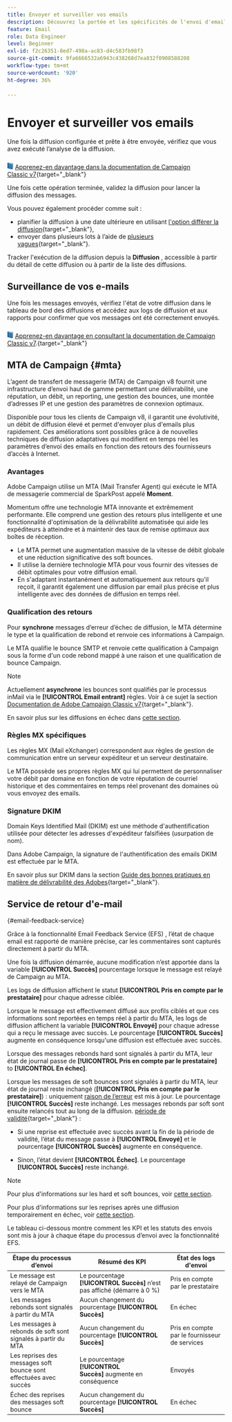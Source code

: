 ```yaml
---
title: Envoyer et surveiller vos emails
description: Découvrez la portée et les spécificités de l'envoi d'emails avec Adobe Campaign
feature: Email
role: Data Engineer
level: Beginner
exl-id: f2c26351-8ed7-498a-ac83-d4c583fb98f3
source-git-commit: 9fa6666532a6943c438268d7ea832f0908588208
workflow-type: tm+mt
source-wordcount: '920'
ht-degree: 36%

---
```



# Envoyer et surveiller vos emails

Une fois la diffusion configurée et prête à être envoyée, vérifiez que vous avez exécuté l’analyse de la diffusion.

![](../assets/do-not-localize/book.png) [Apprenez-en davantage dans la documentation de Campaign Classic v7](https://experienceleague.adobe.com/docs/campaign-classic/using/sending-messages/key-steps-when-creating-a-delivery/steps-sending-the-delivery.html#confirming-delivery){target=&quot;_blank&quot;}

Une fois cette opération terminée, validez la diffusion pour lancer la diffusion des messages.

Vous pouvez également procéder comme suit :

* planifier la diffusion à une date ultérieure en utilisant [l&#39;option différer la diffusion](https://experienceleague.adobe.com/docs/campaign-classic/using/sending-messages/key-steps-when-creating-a-delivery/steps-sending-the-delivery.html#scheduling-the-delivery-sending){target=&quot;_blank&quot;},
* envoyer dans plusieurs lots à l’aide de [plusieurs vagues](https://experienceleague.adobe.com/docs/campaign-classic/using/sending-messages/key-steps-when-creating-a-delivery/steps-sending-the-delivery.html#sending-using-multiple-waves){target=&quot;_blank&quot;}.

Tracker l&#39;exécution de la diffusion depuis la **Diffusion** , accessible à partir du détail de cette diffusion ou à partir de la liste des diffusions.

## Surveillance de vos e-mails

Une fois les messages envoyés, vérifiez l&#39;état de votre diffusion dans le tableau de bord des diffusions et accédez aux logs de diffusion et aux rapports pour confirmer que vos messages ont été correctement envoyés.

![](../assets/do-not-localize/book.png) [Apprenez-en davantage en consultant la documentation de Campaign Classic v7](https://experienceleague.adobe.com/docs/campaign-classic/using/sending-messages/key-steps-when-creating-a-delivery/delivery-bestpractices/track-and-monitor.html).{target=&quot;_blank&quot;}


## MTA de Campaign {#mta}

L’agent de transfert de messagerie (MTA) de Campaign v8 fournit une infrastructure d’envoi haut de gamme permettant une délivrabilité, une réputation, un débit, un reporting, une gestion des bounces, une montée d’adresses IP et une gestion des paramètres de connexion optimaux.

Disponible pour tous les clients de Campaign v8, il garantit une évolutivité, un débit de diffusion élevé et permet d&#39;envoyer plus d&#39;emails plus rapidement. Ces améliorations sont possibles grâce à de nouvelles techniques de diffusion adaptatives qui modifient en temps réel les paramètres d’envoi des emails en fonction des retours des fournisseurs d’accès à Internet.

### Avantages

Adobe Campaign utilise un MTA (Mail Transfer Agent) qui exécute le MTA de messagerie commercial de SparkPost appelé **Moment**.

Momentum offre une technologie MTA innovante et extrêmement performante. Elle comprend une gestion des retours plus intelligente et une fonctionnalité d&#39;optimisation de la délivrabilité automatisée qui aide les expéditeurs à atteindre et à maintenir des taux de remise optimaux aux boîtes de réception.

* Le MTA permet une augmentation massive de la vitesse de débit globale et une réduction significative des soft bounces.
* Il utilise la dernière technologie MTA pour vous fournir des vitesses de débit optimales pour votre diffusion email.
* En s&#39;adaptant instantanément et automatiquement aux retours qu&#39;il reçoit, il garantit également une diffusion par email plus précise et plus intelligente avec des données de diffusion en temps réel.

### Qualification des retours

Pour **synchrone** messages d’erreur d’échec de diffusion, le MTA détermine le type et la qualification de rebond et renvoie ces informations à Campaign.

Le MTA qualifie le bounce SMTP et renvoie cette qualification à Campaign sous la forme d&#39;un code rebond mappé à une raison et une qualification de bounce Campaign.

>[!NOTE]
>
>Actuellement **asynchrone** les bounces sont qualifiés par le processus inMail via le **[!UICONTROL Email entrant]** règles. Voir à ce sujet la section [Documentation de Adobe Campaign Classic v7](https://experienceleague.adobe.com/docs/campaign-classic/using/sending-messages/monitoring-deliveries/understanding-delivery-failures.html#bounce-mail-qualification){target=&quot;_blank&quot;}. <!--Refer to [bounce mail qualification](delivery-failures.md#bounce-mail-qualification)-->

En savoir plus sur les diffusions en échec dans [cette section](delivery-failures.md).


### Règles MX spécifiques

Les règles MX (Mail eXchanger) correspondent aux règles de gestion de communication entre un serveur expéditeur et un serveur destinataire.

Le MTA possède ses propres règles MX qui lui permettent de personnaliser votre débit par domaine en fonction de votre réputation de courriel historique et des commentaires en temps réel provenant des domaines où vous envoyez des emails.

### Signature DKIM

Domain Keys Identified Mail (DKIM) est une méthode d&#39;authentification utilisée pour détecter les adresses d&#39;expéditeur falsifiées (usurpation de nom).

Dans Adobe Campaign, la signature de l&#39;authentification des emails DKIM est effectuée par le MTA.

En savoir plus sur DKIM dans la section [Guide des bonnes pratiques en matière de délivrabilité des Adobes](https://experienceleague.adobe.com/docs/deliverability-learn/deliverability-best-practice-guide/transition-process/infrastructure.html?lang=fr#authentication){target=&quot;_blank&quot;}.

## Service de retour d&#39;e-mail
 {#email-feedback-service}

Grâce à la fonctionnalité Email Feedback Service (EFS) , l’état de chaque email est rapporté de manière précise, car les commentaires sont capturés directement à partir du MTA.

Une fois la diffusion démarrée, aucune modification n’est apportée dans la variable **[!UICONTROL Succès]** pourcentage lorsque le message est relayé de Campaign au MTA.

Les logs de diffusion affichent le statut **[!UICONTROL Pris en compte par le prestataire]** pour chaque adresse ciblée.

Lorsque le message est effectivement diffusé aux profils ciblés et que ces informations sont reportées en temps réel à partir du MTA, les logs de diffusion affichent la variable **[!UICONTROL Envoyé]** pour chaque adresse qui a reçu le message avec succès. Le pourcentage **[!UICONTROL Succès]** augmente en conséquence lorsqu&#39;une diffusion est effectuée avec succès.

Lorsque des messages rebonds hard sont signalés à partir du MTA, leur état de journal passe de **[!UICONTROL Pris en compte par le prestataire]** to **[!UICONTROL En échec]**<!-- and the **[!UICONTROL Bounces + errors]** percentage is increased accordingly-->.

Lorsque les messages de soft bounces sont signalés à partir du MTA, leur état de journal reste inchangé (**[!UICONTROL Pris en compte par le prestataire]**) : uniquement [raison de l’erreur](delivery-failures.md#delivery-failure-reasons) est mis à jour<!-- and the **[!UICONTROL Bounces + errors]** percentage is increased accordingly-->. Le pourcentage **[!UICONTROL Succès]** reste inchangé. Les messages rebonds par soft sont ensuite relancés tout au long de la diffusion. [période de validité](https://experienceleague.adobe.com/docs/campaign-classic/using/sending-messages/key-steps-when-creating-a-delivery/steps-sending-the-delivery.html#defining-validity-period){target=&quot;_blank&quot;} :

* Si une reprise est effectuée avec succès avant la fin de la période de validité, l’état du message passe à **[!UICONTROL Envoyé]** et le pourcentage **[!UICONTROL Succès]** augmente en conséquence.

* Sinon, l’état devient **[!UICONTROL Échec]**. Le <!--and **[!UICONTROL Bounces + errors]** -->pourcentage **[!UICONTROL Succès]** reste inchangé.

>[!NOTE]
>
>Pour plus d&#39;informations sur les hard et soft bounces, voir [cette section](delivery-failures.md#delivery-failure-reasons).
>
>Pour plus d&#39;informations sur les reprises après une diffusion temporairement en échec, voir [cette section](delivery-failures.md#retries).

Le tableau ci-dessous montre comment les KPI et les statuts des envois sont mis à jour à chaque étape du processus d’envoi avec la fonctionnalité EFS.

| Étape du processus d’envoi | Résumé des KPI | État des logs d&#39;envoi |
|--- |--- |--- |
| Le message est relayé de Campaign vers le MTA | Le pourcentage **[!UICONTROL Succès]** n’est pas affiché (démarre à 0 %) | Pris en compte par le prestataire |
| Les messages rebonds sont signalés à partir du MTA | Aucun changement du pourcentage **[!UICONTROL Succès]** | En échec |
| Les messages à rebonds de soft sont signalés à partir du MTA | Aucun changement du pourcentage **[!UICONTROL Succès]** | Pris en compte par le fournisseur de services |
| Les reprises des messages soft bounce sont effectuées avec succès | Le pourcentage **[!UICONTROL Succès]** augmente en conséquence | Envoyés |
| Échec des reprises des messages soft bounce | Aucun changement du pourcentage **[!UICONTROL Succès]** | En échec |
